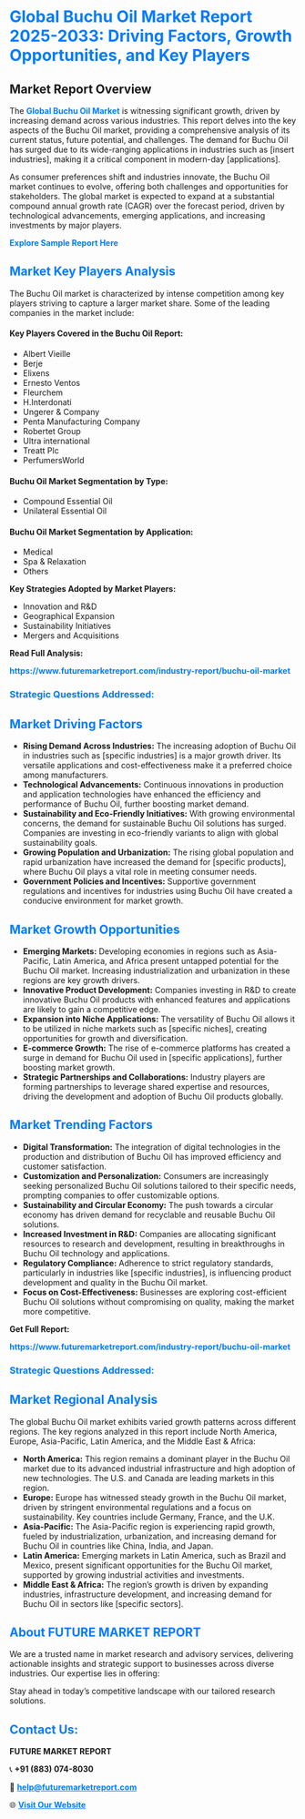 <h1 style="color: #007BFF;">Global Buchu Oil Market Report 2025-2033: Driving Factors, Growth Opportunities, and Key Players</h1>

<section id="overview">
<h2>Market Report Overview</h2>
<p>The <a href="https://www.futuremarketreport.com/industry-report/buchu-oil-market" style="color: #007BFF; text-decoration: none;"><strong>Global Buchu Oil Market</strong></a> is witnessing significant growth, driven by increasing demand across various industries. This report delves into the key aspects of the Buchu Oil market, providing a comprehensive analysis of its current status, future potential, and challenges. The demand for Buchu Oil has surged due to its wide-ranging applications in industries such as [insert industries], making it a critical component in modern-day [applications].</p>
<p>As consumer preferences shift and industries innovate, the Buchu Oil market continues to evolve, offering both challenges and opportunities for stakeholders. The global market is expected to expand at a substantial compound annual growth rate (CAGR) over the forecast period, driven by technological advancements, emerging applications, and increasing investments by major players.</p>
</section>

<section id="overview">
<p><a href="https://www.futuremarketreport.com/request-sample/reportId=36781" style="color: #007BFF; text-decoration: none;"><strong>Explore Sample Report Here</strong></a></p>
</section>

<section id="key-players">
<h2 style="color: #007BFF;">Market Key Players Analysis</h2>
<p>The Buchu Oil market is characterized by intense competition among key players striving to capture a larger market share. Some of the leading companies in the market include:</p>
<h4>Key Players Covered in the Buchu Oil Report:</h4>
<ul><li>Albert Vieille</li><li>Berje</li><li>Elixens</li><li>Ernesto Ventos</li><li>Fleurchem</li><li>H.Interdonati</li><li>Ungerer &amp; Company</li><li>Penta Manufacturing Company</li><li>Robertet Group</li><li>Ultra international</li><li>Treatt Plc</li><li>PerfumersWorld</li></ul>
<h4>Buchu Oil Market Segmentation by Type:</h4>
<ul><li>Compound Essential Oil</li><li>Unilateral Essential Oil</li></ul>

<h4>Buchu Oil Market Segmentation by Application:</h4>
<ul><li>Medical</li><li>Spa &amp; Relaxation</li><li>Others</li></ul>
<p><strong>Key Strategies Adopted by Market Players:</strong></p>
<ul>
<li>Innovation and R&D</li>
<li>Geographical Expansion</li>
<li>Sustainability Initiatives</li>
<li>Mergers and Acquisitions</li>
</ul>
</section>

<section>
<p><strong>Read Full Analysis: </strong></p><a href="https://www.futuremarketreport.com/industry-report/buchu-oil-market" style="color: #007BFF; text-decoration: none;"><strong>https://www.futuremarketreport.com/industry-report/buchu-oil-market</strong></a>
<h3 style="color: #007BFF;">Strategic Questions Addressed:</h3>
</section>

<section id="driving-factors">
<h2 style="color: #007BFF;">Market Driving Factors</h2>
<ul>
<li><strong>Rising Demand Across Industries:</strong> The increasing adoption of Buchu Oil in industries such as [specific industries] is a major growth driver. Its versatile applications and cost-effectiveness make it a preferred choice among manufacturers.</li>
<li><strong>Technological Advancements:</strong> Continuous innovations in production and application technologies have enhanced the efficiency and performance of Buchu Oil, further boosting market demand.</li>
<li><strong>Sustainability and Eco-Friendly Initiatives:</strong> With growing environmental concerns, the demand for sustainable Buchu Oil solutions has surged. Companies are investing in eco-friendly variants to align with global sustainability goals.</li>
<li><strong>Growing Population and Urbanization:</strong> The rising global population and rapid urbanization have increased the demand for [specific products], where Buchu Oil plays a vital role in meeting consumer needs.</li>
<li><strong>Government Policies and Incentives:</strong> Supportive government regulations and incentives for industries using Buchu Oil have created a conducive environment for market growth.</li>
</ul>
</section>

<section id="growth-opportunities">
<h2 style="color: #007BFF;">Market Growth Opportunities</h2>
<ul>
<li><strong>Emerging Markets:</strong> Developing economies in regions such as Asia-Pacific, Latin America, and Africa present untapped potential for the Buchu Oil market. Increasing industrialization and urbanization in these regions are key growth drivers.</li>
<li><strong>Innovative Product Development:</strong> Companies investing in R&D to create innovative Buchu Oil products with enhanced features and applications are likely to gain a competitive edge.</li>
<li><strong>Expansion into Niche Applications:</strong> The versatility of Buchu Oil allows it to be utilized in niche markets such as [specific niches], creating opportunities for growth and diversification.</li>
<li><strong>E-commerce Growth:</strong> The rise of e-commerce platforms has created a surge in demand for Buchu Oil used in [specific applications], further boosting market growth.</li>
<li><strong>Strategic Partnerships and Collaborations:</strong> Industry players are forming partnerships to leverage shared expertise and resources, driving the development and adoption of Buchu Oil products globally.</li>
</ul>
</section>

<section id="trending-factors">
<h2 style="color: #007BFF;">Market Trending Factors</h2>
<ul>
<li><strong>Digital Transformation:</strong> The integration of digital technologies in the production and distribution of Buchu Oil has improved efficiency and customer satisfaction.</li>
<li><strong>Customization and Personalization:</strong> Consumers are increasingly seeking personalized Buchu Oil solutions tailored to their specific needs, prompting companies to offer customizable options.</li>
<li><strong>Sustainability and Circular Economy:</strong> The push towards a circular economy has driven demand for recyclable and reusable Buchu Oil solutions.</li>
<li><strong>Increased Investment in R&D:</strong> Companies are allocating significant resources to research and development, resulting in breakthroughs in Buchu Oil technology and applications.</li>
<li><strong>Regulatory Compliance:</strong> Adherence to strict regulatory standards, particularly in industries like [specific industries], is influencing product development and quality in the Buchu Oil market.</li>
<li><strong>Focus on Cost-Effectiveness:</strong> Businesses are exploring cost-efficient Buchu Oil solutions without compromising on quality, making the market more competitive.</li>
</ul>
</section>

<section>
<p><strong>Get Full Report: </strong></p><a href="https://www.futuremarketreport.com/industry-report/buchu-oil-market" style="color: #007BFF; text-decoration: none;"><strong>https://www.futuremarketreport.com/industry-report/buchu-oil-market</strong></a>
<h3 style="color: #007BFF;">Strategic Questions Addressed:</h3>
</section>


<section id="regional-analysis">
<h2 style="color: #007BFF;">Market Regional Analysis</h2>
<p>The global Buchu Oil market exhibits varied growth patterns across different regions. The key regions analyzed in this report include North America, Europe, Asia-Pacific, Latin America, and the Middle East & Africa:</p>
<ul>
<li><strong>North America:</strong> This region remains a dominant player in the Buchu Oil market due to its advanced industrial infrastructure and high adoption of new technologies. The U.S. and Canada are leading markets in this region.</li>
<li><strong>Europe:</strong> Europe has witnessed steady growth in the Buchu Oil market, driven by stringent environmental regulations and a focus on sustainability. Key countries include Germany, France, and the U.K.</li>
<li><strong>Asia-Pacific:</strong> The Asia-Pacific region is experiencing rapid growth, fueled by industrialization, urbanization, and increasing demand for Buchu Oil in countries like China, India, and Japan.</li>
<li><strong>Latin America:</strong> Emerging markets in Latin America, such as Brazil and Mexico, present significant opportunities for the Buchu Oil market, supported by growing industrial activities and investments.</li>
<li><strong>Middle East & Africa:</strong> The region’s growth is driven by expanding industries, infrastructure development, and increasing demand for Buchu Oil in sectors like [specific sectors].</li>
</ul>
</section>

<footer>
<h2 style="color: #007BFF;">About FUTURE MARKET REPORT</h2>
<p>We are a trusted name in market research and advisory services, delivering actionable insights and strategic support to businesses across diverse industries. Our expertise lies in offering:</p>

<p>Stay ahead in today’s competitive landscape with our tailored research solutions.</p>

<h2 style="color: #007BFF;">Contact Us:</h2>
<p><strong>FUTURE MARKET REPORT</strong></p>
<p>📞 <strong>+91 (883) 074-8030</strong></p>
<p>📧 <strong><a href="mailto:help@futuremarketreport.com" style="color: #007BFF;">help@futuremarketreport.com</a></strong></p>
<p>🌐 <strong><a href="https://www.futuremarketreport.com/" style="color: #007BFF;">Visit Our Website</a></strong></p>
</footer>